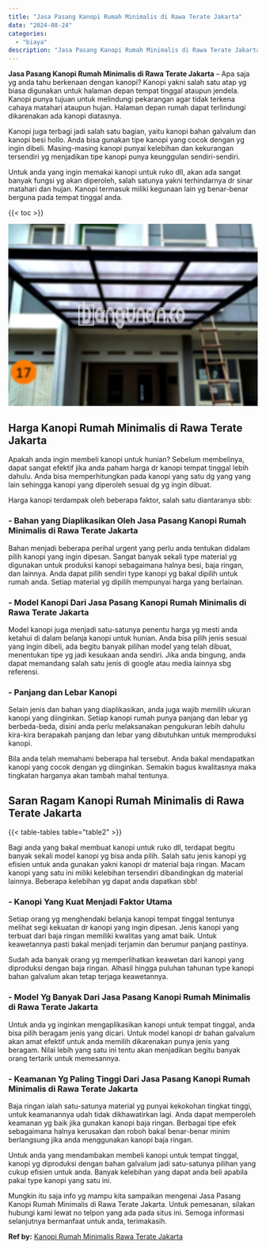 ```yaml
---
title: "Jasa Pasang Kanopi Rumah Minimalis di Rawa Terate Jakarta"
date: "2024-08-24"
categories: 
  - "biaya"
description: "Jasa Pasang Kanopi Rumah Minimalis di Rawa Terate Jakarta. Mungkin itu saja info yg mampu kita sampaikan mengenai Jasa Pasang Kanopi Rumah Minimalis di Rawa..."
---
```


**Jasa Pasang Kanopi Rumah Minimalis di Rawa Terate Jakarta** – Apa saja yg anda tahu berkenaan dengan kanopi? Kanopi yakni salah satu atap yg biasa digunakan untuk halaman depan tempat tinggal ataupun jendela. Kanopi punya tujuan untuk melindungi pekarangan agar tidak terkena cahaya matahari ataupun hujan. Halaman depan rumah dapat terlindungi dikarenakan ada kanopi diatasnya.

Kanopi juga terbagi jadi salah satu bagian, yaitu kanopi bahan galvalum dan kanopi besi hollo. Anda bisa gunakan tipe kanopi yang cocok dengan yg ingin dibeli. Masing-masing kanopi punyai kelebihan dan kekurangan tersendiri yg menjadikan tipe kanopi punya keunggulan sendiri-sendiri.

Untuk anda yang ingin memakai kanopi untuk ruko dll, akan ada sangat banyak fungsi yg akan diperoleh, salah satunya yakni terhindarnya dr sinar matahari dan hujan. Kanopi termasuk miliki kegunaan lain yg benar-benar berguna pada tempat tinggal anda.

{{< toc >}}

![Jasa Pasang Kanopi Rumah Minimalis di Rawa Terate Jakarta](/images/harga-kanopi-minimalis-58.png)

## Harga Kanopi Rumah Minimalis di Rawa Terate Jakarta

Apakah anda ingin membeli kanopi untuk hunian? Sebelum membelinya, dapat sangat efektif jika anda paham harga dr kanopi tempat tinggal lebih dahulu. Anda bisa memperhitungkan pada kanopi yang satu dg yang yang lain sehingga kanopi yang diperoleh sesuai dg yg ingin dibuat.

Harga kanopi terdampak oleh beberapa faktor, salah satu diantaranya sbb:

### \- Bahan yang Diaplikasikan Oleh Jasa Pasang Kanopi Rumah Minimalis di Rawa Terate Jakarta

Bahan menjadi beberapa perihal urgent yang perlu anda tentukan didalam pilih kanopi yang ingin dipesan. Sangat banyak sekali type material yg digunakan untuk produksi kanopi sebagaimana halnya besi, baja ringan, dan lainnya. Anda dapat pilih sendiri type kanopi yg bakal dipilih untuk rumah anda. Setiap material yg dipilih mempunyai harga yang berlainan.

### \- Model Kanopi Dari Jasa Pasang Kanopi Rumah Minimalis di Rawa Terate Jakarta

Model kanopi juga menjadi satu-satunya penentu harga yg mesti anda ketahui di dalam belanja kanopi untuk hunian. Anda bisa pilih jenis sesuai yang ingin dibeli, ada begitu banyak pilihan model yang telah dibuat, menentukan tipe yg jadi kesukaan anda sendiri. Jika anda bingung, anda dapat memandang salah satu jenis di google atau media lainnya sbg referensi.

### \- Panjang dan Lebar Kanopi

Selain jenis dan bahan yang diaplikasikan, anda juga wajib memilih ukuran kanopi yang diinginkan. Setiap kanopi rumah punya panjang dan lebar yg berbeda-beda, disini anda perlu melaksanakan pengukuran lebih dahulu kira-kira berapakah panjang dan lebar yang dibutuhkan untuk memproduksi kanopi.

Bila anda telah memahami beberapa hal tersebut. Anda bakal mendapatkan kanopi yang cocok dengan yg diinginkan. Semakin bagus kwalitasnya maka tingkatan harganya akan tambah mahal tentunya.

## Saran Ragam Kanopi Rumah Minimalis di Rawa Terate Jakarta

{{< table-tables table="table2" >}}

Bagi anda yang bakal membuat kanopi untuk ruko dll, terdapat begitu banyak sekali model kanopi yg bisa anda pilih. Salah satu jenis kanopi yg efisien untuk anda gunakan yakni kanopi dr material baja ringan. Macam kanopi yang satu ini miliki kelebihan tersendiri dibandingkan dg material lainnya. Beberapa kelebihan yg dapat anda dapatkan sbb!

### \- Kanopi Yang Kuat Menjadi Faktor Utama

Setiap orang yg menghendaki belanja kanopi tempat tinggal tentunya melihat segi kekuatan dr kanopi yang ingin dipesan. Jenis kanopi yang terbuat dari baja ringan memiliki kwalitas yang amat baik. Untuk keawetannya pasti bakal menjadi terjamin dan berumur panjang pastinya.

Sudah ada banyak orang yg memperlihatkan keawetan dari kanopi yang diproduksi dengan baja ringan. Alhasil hingga puluhan tahunan type kanopi bahan galvalum akan tetap terjaga keawetannya.

### \- Model Yg Banyak Dari Jasa Pasang Kanopi Rumah Minimalis di Rawa Terate Jakarta

Untuk anda yg inginkan mengaplikasikan kanopi untuk tempat tinggal, anda bisa pilih beragam jenis yang dicari. Untuk model kanopi dr bahan galvalum akan amat efektif untuk anda memilih dikarenakan punya jenis yang beragam. Nilai lebih yang satu ini tentu akan menjadikan begitu banyak orang tertarik untuk memesannya.

### \- Keamanan Yg Paling Tinggi Dari Jasa Pasang Kanopi Rumah Minimalis di Rawa Terate Jakarta

Baja ringan ialah satu-satunya material yg punyai kekokohan tingkat tinggi, untuk keamanannya udah tidak dikhawatirkan lagi. Anda dapat memperoleh keamanan yg baik jika gunakan kanopi baja ringan. Berbagai tipe efek sebagaimana halnya kerusakan dan roboh bakal benar-benar minim berlangsung jika anda menggunakan kanopi baja ringan.

Untuk anda yang mendambakan membeli kanopi untuk tempat tinggal, kanopi yg diproduksi dengan bahan galvalum jadi satu-satunya pilihan yang cukup efisien untuk anda. Banyak kelebihan yang dapat anda beli apabila pakai type kanopi yang satu ini.

Mungkin itu saja info yg mampu kita sampaikan mengenai Jasa Pasang Kanopi Rumah Minimalis di Rawa Terate Jakarta. Untuk pemesanan, silakan hubungi kami lewat no telpon yang ada pada situs ini. Semoga informasi selanjutnya bermanfaat untuk anda, terimakasih.

**Ref by:**  [Kanopi Rumah Minimalis Rawa Terate Jakarta](https://id.wikipedia.org/wiki/Kanopi)
